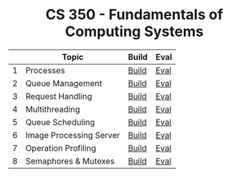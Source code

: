 <div align="center">

# CS 350 - Fundamentals of Computing Systems

|   | Topic             | Build                                                               | Eval                                                                     |
|-- |-------------------|---------------------------------------------------------------------|--------------------------------------------------------------------------|
| 1 | Processes         | [Build](https://github.com/Alan0893/CS-350/tree/main/cs350-hws/hw1) | [Eval](https://github.com/Alan0893/CS-350/tree/main/cs350-hws/hw1/EVAL)  |
| 2 | Queue Management  | [Build](https://github.com/Alan0893/CS-350/tree/main/cs350-hws/hw2) | [Eval](https://github.com/Alan0893/CS-350/tree/main/cs350-hws/hw2/EVAL)  |
| 3 | Request Handling  | [Build](https://github.com/Alan0893/CS-350/tree/main/cs350-hws/hw3) | [Eval](https://github.com/Alan0893/CS-350/tree/main/cs350-hws/hw3/EVAL)  |
| 4 | Multithreading    | [Build](https://github.com/Alan0893/CS-350/tree/main/cs350-hws/hw4) | [Eval](https://github.com/Alan0893/CS-350/tree/main/cs350-hws/hw4/EVAL)  |
| 5 | Queue Scheduling  | [Build](https://github.com/Alan0893/CS-350/tree/main/cs350-hws/hw5) | [Eval](https://github.com/Alan0893/CS-350/tree/main/cs350-hws/hw5/EVAL)  |
| 6 | Image Processing Server  | [Build](https://github.com/Alan0893/CS-350/tree/main/cs350-hws/hw6) | [Eval](https://github.com/Alan0893/CS-350/tree/main/cs350-hws/hw6/EVAL)  |
| 7 | Operation Profiling  | [Build](https://github.com/Alan0893/CS-350/tree/main/cs350-hws/hw7) | [Eval](https://github.com/Alan0893/CS-350/tree/main/cs350-hws/hw7/EVAL)  |
| 8 | Semaphores & Mutexes  | [Build](https://github.com/Alan0893/CS-350/tree/main/cs350-hws/hw8) | [Eval](https://github.com/Alan0893/CS-350/tree/main/cs350-hws/hw8/EVAL)  |

</div>
